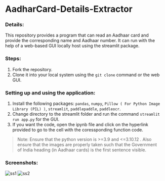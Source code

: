 # AadharCard-Details-Extractor

### Details:
This repository provides a program that can read an Aadhaar card and provide the corresponding name and Aadhaar number. It can run with the help of a web-based GUI locally host using the streamlit package.
### Steps:
1. Fork the repository.
2. Clone it into your local system using the `git clone` command or the web GUI. 
### Setting up and using the application:
1. Install the following packages: `pandas`, `numpy`, `Pillow ( For Python Image Library (PIL) )`, `streamlit`, `paddlepaddle`, `paddleocr`.
2. Change directory to the streamlit folder and run the command
   `streamlit run app.py`
for the GUI.
3. If you want the code, open the ipynb file and click on the hyperlink provided to go to the cell with the coressponding function code.

> Note: Ensure that the python version is >=3.9 and <=3.10.12 . Also ensure that the images are properly taken such that the Government of India heading (in Aadhaar cards) is the first sentence visible.

### Screenshots:


![ss1](https://github.com/alanlukee/AadharCard-Details-Extractor/assets/73834506/1d88104b-ac01-480e-8547-ece32281e644)
![ss2](https://github.com/alanlukee/AadharCard-Details-Extractor/assets/73834506/702778ac-3358-4366-9641-3f745a8e36f7)
